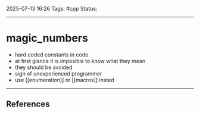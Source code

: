 
2025-07-13 16:26
Tags: #cpp
Status:

---
# magic_numbers
- hard coded constants in code
- at first glance it is imposible to know what they mean
- they should be avoided 
- sign of unexperienced programmer
- use [[enumeration]] or [[macros]] insted

---
## References



